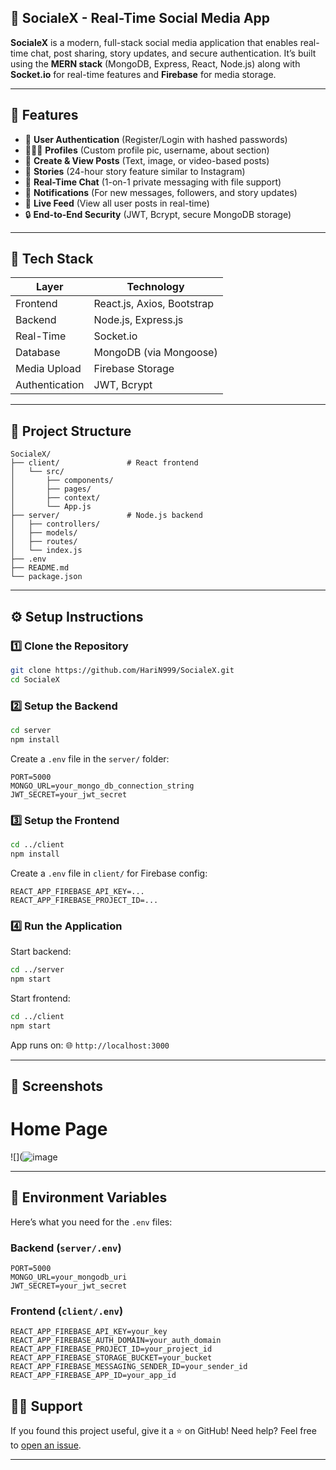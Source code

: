 ## 📱 SocialeX - Real-Time Social Media App

**SocialeX** is a modern, full-stack social media application that enables real-time chat, post sharing, story updates, and secure authentication. It’s built using the **MERN stack** (MongoDB, Express, React, Node.js) along with **Socket.io** for real-time features and **Firebase** for media storage.

---

## 🚀 Features

* 🔐 **User Authentication** (Register/Login with hashed passwords)
* 🧑‍🤝‍🧑 **Profiles** (Custom profile pic, username, about section)
* 📝 **Create & View Posts** (Text, image, or video-based posts)
* 📸 **Stories** (24-hour story feature similar to Instagram)
* 💬 **Real-Time Chat** (1-on-1 private messaging with file support)
* 🔔 **Notifications** (For new messages, followers, and story updates)
* 🔄 **Live Feed** (View all user posts in real-time)
* 🔒 **End-to-End Security** (JWT, Bcrypt, secure MongoDB storage)

---

## 🧰 Tech Stack

| Layer          | Technology                 |
| -------------- | -------------------------- |
| Frontend       | React.js, Axios, Bootstrap |
| Backend        | Node.js, Express.js        |
| Real-Time      | Socket.io                  |
| Database       | MongoDB (via Mongoose)     |
| Media Upload   | Firebase Storage           |
| Authentication | JWT, Bcrypt                |

---

## 📂 Project Structure

```
SocialeX/
├── client/               # React frontend
│   └── src/
│       ├── components/
│       ├── pages/
│       ├── context/
│       └── App.js
├── server/               # Node.js backend
│   ├── controllers/
│   ├── models/
│   ├── routes/
│   └── index.js
├── .env
├── README.md
└── package.json
```

---

## ⚙️ Setup Instructions

### 1️⃣ Clone the Repository

```bash
git clone https://github.com/HariN999/SocialeX.git
cd SocialeX
```

### 2️⃣ Setup the Backend

```bash
cd server
npm install
```

Create a `.env` file in the `server/` folder:

```
PORT=5000
MONGO_URL=your_mongo_db_connection_string
JWT_SECRET=your_jwt_secret
```

### 3️⃣ Setup the Frontend

```bash
cd ../client
npm install
```

Create a `.env` file in `client/` for Firebase config:

```
REACT_APP_FIREBASE_API_KEY=...
REACT_APP_FIREBASE_PROJECT_ID=...
```

### 4️⃣ Run the Application

Start backend:

```bash
cd ../server
npm start
```

Start frontend:

```bash
cd ../client
npm start
```

App runs on:
🌐 `http://localhost:3000`

---

## 📸 Screenshots

# Home Page

![](![image](https://github.com/user-attachments/assets/6020e04b-0960-4baf-8e26-897fc535e135)

---

## 🔐 Environment Variables

Here’s what you need for the `.env` files:

### Backend (`server/.env`)

```
PORT=5000
MONGO_URL=your_mongodb_uri
JWT_SECRET=your_jwt_secret
```

### Frontend (`client/.env`)

```
REACT_APP_FIREBASE_API_KEY=your_key
REACT_APP_FIREBASE_AUTH_DOMAIN=your_auth_domain
REACT_APP_FIREBASE_PROJECT_ID=your_project_id
REACT_APP_FIREBASE_STORAGE_BUCKET=your_bucket
REACT_APP_FIREBASE_MESSAGING_SENDER_ID=your_sender_id
REACT_APP_FIREBASE_APP_ID=your_app_id
```

## 🙋‍♂️ Support

If you found this project useful, give it a ⭐ on GitHub!
Need help? Feel free to [open an issue](https://github.com/HariN999/SocialeX/issues).

---
